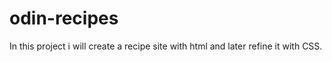 # odin-recipes

In this project i will create a recipe site with html and later refine it with CSS.
